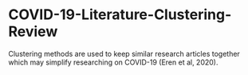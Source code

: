 # COVID-19-Literature-Clustering-Review
 Clustering methods are used to keep similar research articles together which may simplify researching on COVID-19 (Eren et al, 2020). 
